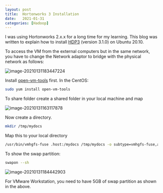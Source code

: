 ```yaml
---
layout: post
title:  Hortonworks 3 Installation
date:   2021-01-31
categories: [Hadoop]
---
```


I was using Hortonworks 2.x.x for a long time for my learning. This blog was written to explain how to install [HDP3](https://docs.cloudera.com/HDPDocuments/HDP3/HDP-3.1.0/release-notes/content/relnotes.html) (version 3.1.0) on Ubuntu 20.10.

<!--more-->

To access the VM from the external computers but in the same network, you have to change the Network adaptor to bridge with the physical network as follows:

![image-20210131183447224](https://cdn.jsdelivr.net/gh/ojitha/blog@master/uPic/image-20210131183447224.png)

Install [open-vm-tools](https://docs.vmware.com/en/VMware-Tools/11.2.0/com.vmware.vsphere.vmwaretools.doc/GUID-C48E1F14-240D-4DD1-8D4C-25B6EBE4BB0F.html) first. In the CentOS:

```bash
sudo yum install open-vm-tools
```

To share folder create a shared folder in your local machine and map

![image-20210131163117878](https://cdn.jsdelivr.net/gh/ojitha/blog@master/uPic/image-20210131163117878.png)

Now create a directory.

```bash
mkdir /tmp/mydocs
```

Map this to your local directory

```bash
/usr/bin/vmhgfs-fuse .host:/mydocs /tmp/mydocs -o subtype=vmhgfs-fuse,allow_other                              
```

To show the swap partition:

```bash
swapon --sh
```

![image-20210131184442903](https://cdn.jsdelivr.net/gh/ojitha/blog@master/uPic/image-20210131184442903.png)

For VMware Workstation, you need to have 5GB of swap partition as shown in the above.